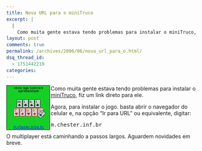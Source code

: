 ```yaml
---
title: Nova URL para o miniTruco
excerpt: |
  |
    Como muita gente estava tendo problemas para instalar o miniTruco, fiz um link direto para ele. Agora, para instalar o jogo. basta abrir o navegador do celular e, na opção "Ir para URL" ou equivalente, digitar: m.chester.inf.br O multiplayer está...
layout: post
comments: true
permalink: /archives/2006/06/nova_url_para_o.html/
dsq_thread_id:
  - 1751442219
categories:
---
```

<img title="tela de abertura" src="/archives/img/minitruco_titulo.png" width="113" height="116" align="left" border="1" style="margin-right:2px" />Como muita gente estava tendo problemas para instalar o [miniTruco][1], fiz um link direto para ele.

Agora, para instalar o jogo. basta abrir o navegador do celular e, na opção &#8220;Ir para URL&#8221; ou equivalente, digitar:

<pre>m.chester.inf.br</pre>

O multiplayer está caminhando a passos largos. Aguardem novidades em breve.

 [1]: /archives/2006/01/mt.html
